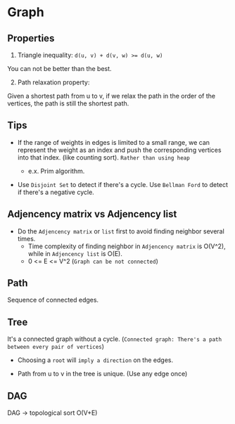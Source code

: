 # Graph

## Properties

1. Triangle inequality: `d(u, v) + d(v, w) >= d(u, w)`

You can not be better than the best.

2. Path relaxation property:

Given a shortest path from u to v, if we relax the path in the order of the vertices, the path is still the shortest path.

## Tips

- If the range of weights in edges is limited to a small range, we can represent the weight as an index and push the corresponding vertices into that index. (like counting sort). `Rather than using heap`  
    - e.x. Prim algorithm.

- Use `Disjoint Set` to detect if there's a cycle. Use `Bellman Ford` to detect if there's a negative cycle.

## Adjencency matrix vs Adjencency list

- Do the `Adjencency matrix` or `list` first to avoid finding neighbor several times.
    - Time complexity of finding neighbor in `Adjencency matrix` is O(V^2), while in `Adjencency list` is O(E).
    - 0 <= E <= V^2 (`Graph can be not connected`)

## Path

Sequence of connected edges.

## Tree

It's a connected graph without a cycle. (`Connected graph: There's a path between every pair of vertices`)

- Choosing a `root` will `imply a direction` on the edges. 

- Path from u to v in the tree is unique. (Use any edge once)

## DAG

DAG -> topological sort O(V+E)